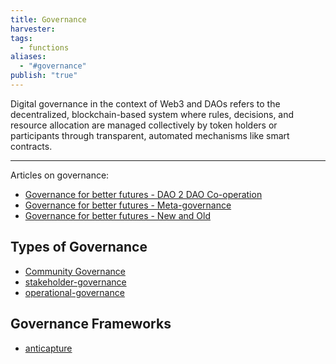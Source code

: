 ```yaml
---
title: Governance
harvester: 
tags:
  - functions
aliases:
  - "#governance"
publish: "true"
---
```


Digital governance in the context of Web3 and DAOs refers to the decentralized, blockchain-based system where rules, decisions, and resource allocation are managed collectively by token holders or participants through transparent, automated mechanisms like smart contracts.

---

Articles on governance:

- [Governance for better futures - DAO 2 DAO Co-operation](../artifacts/Governance%2520for%2520better%2520futures%2520-%2520DAO%25202%2520DAO%2520Co-operation.md#)
- [Governance for better futures - Meta-governance](../artifacts/Governance%2520for%2520better%2520futures%2520-%2520Meta-governance.md#)
- [Governance for better futures - New and Old](../artifacts/Governance%2520for%2520better%2520futures%2520-%2520New%2520and%2520Old.md#)

## Types of Governance

- [Community Governance](notes/primitives/patterns/Community%20Governance.md)
- [stakeholder-governance](../drafts/stakeholder-governance.md#)
- [operational-governance](notes/primitives/patterns/operational-governance.md)

## Governance Frameworks

- [anticapture](../library/Anticapture.md#)
